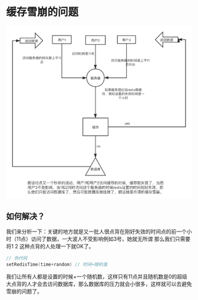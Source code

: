 # 缓存雪崩的问题

![1](./1.1.png)

## 如何解决？

我们来分析一下：关键的地方就是又一批人很点背在刚好失效的时间点的前一个小时（11点）访问了数据，一大波人不受影响例如3号，她就无所谓
那么我们只需要将1 2 这种点背的人处理一下就OK了。

```go
// 伪代码
setRedisTime(time+random) // 时间+随机值
```
 我们让所有人都是设置的时候+一个随机数，这样只有11点并且随机数是0的超级大点背的人才会去访问数据库，那么数据库的压力就会小很多，这样就可以去避免雪崩的问题了。
